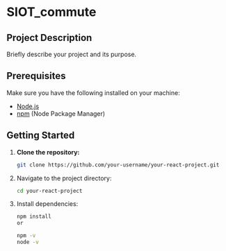# SIOT_commute

## Project Description

Briefly describe your project and its purpose.

## Prerequisites

Make sure you have the following installed on your machine:

- [Node.js](https://nodejs.org/)
- [npm](https://www.npmjs.com/) (Node Package Manager)

## Getting Started

1. **Clone the repository:**

   ```bash
   git clone https://github.com/your-username/your-react-project.git

2. Navigate to the project directory:

   ```bash
   cd your-react-project

3. Install dependencies:

   ```bash
   npm install
   or

   npm -v
   node -v
